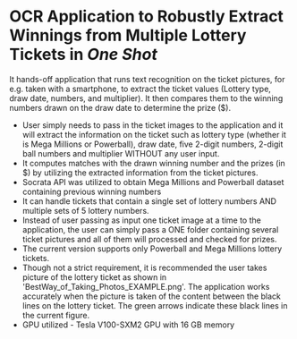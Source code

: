 # OCR Application to Robustly Extract Winnings from Multiple Lottery Tickets in _One Shot_
It hands-off application that runs text recognition on the ticket pictures, for e.g. taken with a smartphone, to extract the ticket values (Lottery type, draw date, numbers, and multiplier). It then compares them to the winning numbers drawn on the draw date to determine the prize ($).

- User simply needs to pass in the ticket images to the application and it will extract the information on the ticket such as lottery type (whether it is Mega Millions or Powerball), draw date, five 2-digit numbers, 2-digit ball numbers and multiplier WITHOUT any user input.
- It computes matches with the drawn winning number and the prizes (in $) by utilizing the extracted information from the ticket pictures.
- Socrata API was utilized to obtain Mega Millions and Powerball dataset containing previous winning numbers
- It can handle tickets that contain a single set of lottery numbers AND  multiple sets of 5 lottery numbers.
- Instead of user passing as input one ticket image at a time to the application, the user can simply pass a ONE folder containing several ticket pictures and all of them will processed and checked for prizes.
- The current version supports only Powerball and Mega Millions lottery tickets.
- Though not a strict requirement, it is recommended the user takes picture of the lottery ticket as shown in 'BestWay_of_Taking_Photos_EXAMPLE.png'. The application works accurately when the picture is taken of the content between the black lines on the lottery ticket. The green arrows indicate these black lines in the current figure.
- GPU utilized - Tesla V100-SXM2 GPU with 16 GB memory
